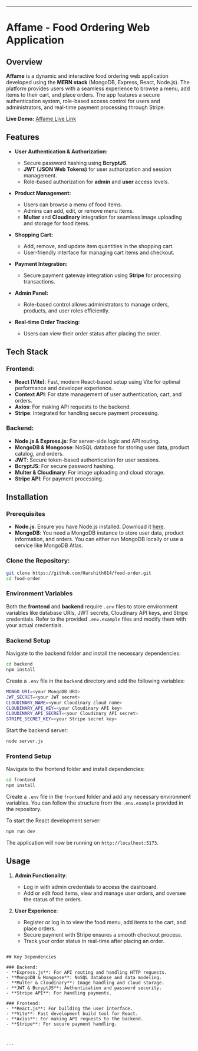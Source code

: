 
---

# Affame - Food Ordering Web Application

## Overview

**Affame** is a dynamic and interactive food ordering web application developed using the **MERN stack** (MongoDB, Express, React, Node.js). The platform provides users with a seamless experience to browse a menu, add items to their cart, and place orders. The app features a secure authentication system, role-based access control for users and administrators, and real-time payment processing through Stripe.

**Live Demo:** [Affame Live Link](https://food-order-five-amber.vercel.app)

## Features

- **User Authentication & Authorization:** 
  - Secure password hashing using **BcryptJS**.
  - **JWT (JSON Web Tokens)** for user authorization and session management.
  - Role-based authorization for **admin** and **user** access levels.

- **Product Management:**
  - Users can browse a menu of food items.
  - Admins can add, edit, or remove menu items.
  - **Multer** and **Cloudinary** integration for seamless image uploading and storage for food items.

- **Shopping Cart:**
  - Add, remove, and update item quantities in the shopping cart.
  - User-friendly interface for managing cart items and checkout.

- **Payment Integration:**
  - Secure payment gateway integration using **Stripe** for processing transactions.

- **Admin Panel:**
  - Role-based control allows administrators to manage orders, products, and user roles efficiently.

- **Real-time Order Tracking:**
  - Users can view their order status after placing the order.

## Tech Stack

### Frontend:
- **React (Vite)**: Fast, modern React-based setup using Vite for optimal performance and developer experience.
- **Context API**: For state management of user authentication, cart, and orders.
- **Axios**: For making API requests to the backend.
- **Stripe**: Integrated for handling secure payment processing.

### Backend:
- **Node.js & Express.js**: For server-side logic and API routing.
- **MongoDB & Mongoose**: NoSQL database for storing user data, product catalog, and orders.
- **JWT**: Secure token-based authentication for user sessions.
- **BcryptJS**: For secure password hashing.
- **Multer & Cloudinary**: For image uploading and cloud storage.
- **Stripe API**: For payment processing.

## Installation

### Prerequisites
- **Node.js**: Ensure you have Node.js installed. Download it [here](https://nodejs.org/).
- **MongoDB**: You need a MongoDB instance to store user data, product information, and orders. You can either run MongoDB locally or use a service like MongoDB Atlas.

### Clone the Repository:

```bash
git clone https://github.com/Harshith014/food-order.git
cd food-order
```

### Environment Variables

Both the **frontend** and **backend** require `.env` files to store environment variables like database URIs, JWT secrets, Cloudinary API keys, and Stripe credentials. Refer to the provided `.env.example` files and modify them with your actual credentials.

### Backend Setup

Navigate to the backend folder and install the necessary dependencies:

```bash
cd backend
npm install
```

Create a `.env` file in the `backend` directory and add the following variables:

```bash
MONGO_URI=<your MongoDB URI>
JWT_SECRET=<your JWT secret>
CLOUDINARY_NAME=<your Cloudinary cloud name>
CLOUDINARY_API_KEY=<your Cloudinary API key>
CLOUDINARY_API_SECRET=<your Cloudinary API secret>
STRIPE_SECRET_KEY=<your Stripe secret key>
```

Start the backend server:

```bash
node server.js
```

### Frontend Setup

Navigate to the frontend folder and install dependencies:

```bash
cd frontend
npm install
```

Create a `.env` file in the `frontend` folder and add any necessary environment variables. You can follow the structure from the `.env.example` provided in the repository.

To start the React development server:

```bash
npm run dev
```

The application will now be running on `http://localhost:5173`.

## Usage

1. **Admin Functionality**: 
   - Log in with admin credentials to access the dashboard.
   - Add or edit food items, view and manage user orders, and oversee the status of the orders.

2. **User Experience**: 
   - Register or log in to view the food menu, add items to the cart, and place orders.
   - Secure payment with Stripe ensures a smooth checkout process.
   - Track your order status in real-time after placing an order.


```

## Key Dependencies

### Backend:
- **Express.js**: For API routing and handling HTTP requests.
- **MongoDB & Mongoose**: NoSQL database and data modeling.
- **Multer & Cloudinary**: Image handling and cloud storage.
- **JWT & BcryptJS**: Authentication and password security.
- **Stripe API**: For handling payments.

### Frontend:
- **React.js**: For building the user interface.
- **Vite**: Fast development build tool for React.
- **Axios**: For making API requests to the backend.
- **Stripe**: For secure payment handling.



---

